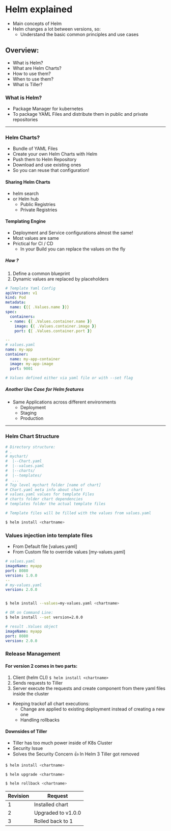 # Helm explained
- Main concepts of Helm
- Helm changes a lot between versions, so:
  - Understand the basic common principles and use cases

## Overview:
- What is Helm?
- What are Helm Charts?
- How to use them?
- When to use them?
- What is Tiller?

### What is Helm?
- Package Manager for kubernetes
- To package YAML Files and distribute them in public and private repositories

--- 

### Helm Charts?
- Bundle of YAML Files
- Create your own Helm Charts with Helm
- Push them to Helm Repository
- Download and use existing ones
- So you can reuse that configuration!

#### Sharing Helm Charts
- helm search <keyword>
- or Helm hub
  - Public Registries
  - Private Registries

#### Templating Engine
- Deployment and Service configurations almost the same!
- Most values are same
- Prictical for CI / CD
  - In your Build you can replace the values on the fly

#####  How ?
1. Define a common blueprint
2. Dynamic values are replaced by placeholders

```yaml
# Template Yaml Config
apiVersion: v1
kind: Pod
metadata:
  name: {{{ .Values.name }}}
spec:
  containers:
  - name: {{ .Values.container.name }}
    image: {{ .Values.container.image }}
    port: {{ .Values.container.port }}

-- 
# values.yaml
name: my-app
container:
  name: my-app-container
  image: my-app-image
  port: 9001

# Values defined either via yaml file or with --set flag
```

##### Another Use Case for Helm features
- Same Applications across different environments
  - Deployment
  - Staging
  - Production

--- 
### Helm Chart Structure
```bash
# Directory structure:
# .
# mychart/
#  |--Chart.yaml
#  |--values.yaml
#  |--charts/
#  |--templates/
#  ...
# Top level mychart folder [name of chart]
# Chart.yaml meta info about chart
# values.yaml values for template Files
# charts folder chart dependencies
# templates folder the actual template files

# Template files will be filled with the values from values.yaml

$ helm install <chartname>
```


### Values injection into template files
- From Default file [values.yaml]
- From Custom file to override values [my-values.yaml]

```yaml
# values.yaml
imageName: myapp
port: 8080
version: 1.0.0
--
# my-values.yaml
version: 2.0.0
```
```bash

$ helm install --values=my-values.yaml <chartname>

# OR on Command Line:
$ helm install --set version=2.0.0

```
```yaml
# result .Values object
imageName: myapp
port: 8080
version: 2.0.0
```

### Release Management
#### For version 2 comes in two parts:
1. Client (helm CLI) ```$ helm install <chartname>```
2. Sends requests to Tiller
3. Server execute the requests and create component from there yaml files inside the cluster

- Keeping trackof all chart executions:
  - Change are applied to existing deployment instead of creating a new one
  - Handling rollbacks

#### Downsides of Tiller
- Tiller has too much power inside of K8s Cluster
- Security Issue
- Solves the Security Concern 👍 In Helm 3 Tiller got removed

```bash
$ helm install <chartname>

$ helm upgrade <chartname>

$ helm rollback <chartname>
```
|Revision|Request|
|--------|-------|
|1| Installed chart |
|2| Upgraded to v1.0.0 |
|3| Rolled back to 1


